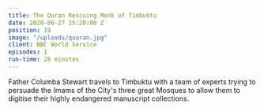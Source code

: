 ```yaml
---
title: The Quran Rescuing Monk of Timbuktu
date: 2020-06-27 15:20:00 Z
position: 19
image: "/uploads/quaran.jpg"
client: BBC World Service
episodes: 1
run-time: 28 minutes
---
```


Father Columba Stewart travels to Timbuktu with a team of experts trying to persuade the Imams of the City's three great Mosques to allow them to digitise their highly endangered manuscript collections. 